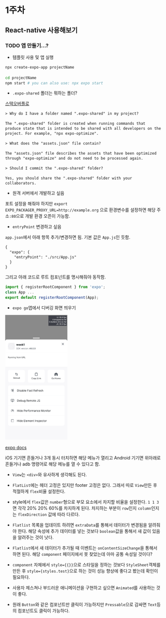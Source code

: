 # 1주차

## React-native 사용해보기

### TODO 앱 만들기...?

- 템플릿 사용 및 앱 실행

```bash
npx create-expo-app projectName

cd projectName
npm start # you can also use: npx expo start
```

- `.expo-shared` 폴더는 뭐하는 폴더?

[스택오버플로](https://stackoverflow.com/questions/67853337/is-necessary-to-git-ignore-expo-shared-folder-in-react-native-project)
```
> Why do I have a folder named ".expo-shared" in my project?

The ".expo-shared" folder is created when running commands that produce state that is intended to be shared with all developers on the project. For example, "npx expo-optimize".

> What does the "assets.json" file contain?

The "assets.json" file describes the assets that have been optimized through "expo-optimize" and do not need to be processed again.

> Should I commit the ".expo-shared" folder?

Yes, you should share the ".expo-shared" folder with your collaborators.
```


- 원격 서버에서 개발하고 싶음

포트 설정을 해줘야 하지만 `export EXPO_PACKAGER_PROXY_URL=http://example.org` 으로 환경변수를 설정하면 해당 주소`:80`으로 개발 환경 오픈이 가능함.


- `entryPoint` 변경하고 싶음

`app.json`에서 아래 항목 추가/변경하면 됨. 기본 값은 `App.js`인 듯함.
```
{
  "expo": {
    "entryPoint": "./src/App.js"
  }
}
```
그리고 아래 코드로 루트 컴포넌트를 명시해줘야 동작함.
```javascript
import { registerRootComponent } from 'expo';
class App ...
export default registerRootComponent(App);
```


- `expo go`앱에서 디버깅 화면 띄우기
<img src="./img/Screenshot_20220921-202414_Expo%20Go.png" alt="디버깅화면" style="width:200px;"/>

[expo docs](https://docs.expo.dev/workflow/debugging/)

iOS 기기면 흔들거나 3개 동시 터치하면 해당 메뉴가 열리고 Android 기기면 위아래로 흔들거나 adb 명령어로 해당 메뉴를 열 수 있다고 함.


- `View`는 `<div>`와 유사하게 생각해도 된다.

- `FlatList`에는 헤더 고정은 있지만 footer 고정은 없다. 그래서 따로 `View`만든 후 적절하게 `flex`비율 설정한다.

- style에서 `flex`값은 `number`형으로 부모 요소에서 차지할 비율을 설정한다. `1 1 3`면 각각 20% 20% 60%를 차지하게 된다. 차지하는 부분이 `row`인지 `column`인지는 `flexDirection` 값에 따라 다르다.

- `Flatlist` 목록을 업데이트 하려면 `extraData`를 통해서 데이터가 변경됨을 알려줘야 한다. 해당 속성에 추가 데이터를 넣는 것보다 `boolean`값을 통해서 새 값이 있음을 알려주는 것이 낫다.

- `Flatlist`에서 새 데이터가 추가될 때 이벤트는 `onContentSizeChange`을 통해서 하면 된다. 해당 `component` 페이지에서 못 찾았는데 아마 공통 속성일 것이다?

- `component` 자체에서 `style={{}}`으로 스타일을 정하는 것보다 `StyleSheet`객체를 만든 후 `style={styles.test}`으로 하는 것이 성능 향상에 좋다고 봤는데 확인이 필요하다.

- 사용자 제스쳐나 부드러운 애니메이션을 구현하고 싶으면 `Animated`를 사용하는 것이 좋다.

- 원래 `Button`와 같은 컴포넌트만 클릭이 가능하지만 `Pressable`으로 감싸면 `Text`등의 컴포넌트도 클릭이 가능하다.



